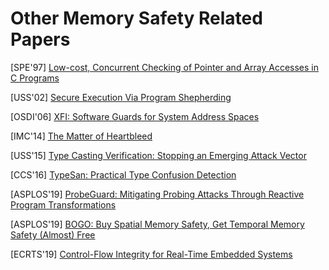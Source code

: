 # Other Memory Safety Related Papers

[SPE'97] [Low-cost, Concurrent Checking of Pointer and Array Accesses in C
Programs](http://citeseerx.ist.psu.edu/viewdoc/download?doi=10.1.1.17.267&rep=rep1&type=pdf)

[USS'02] [Secure Execution Via Program
Shepherding](http://groups.csail.mit.edu/commit/papers/02/RIO-security-usenix.pdf) 

[OSDI'06]
[XFI: Software Guards for System Address Spaces](https://www.usenix.org/legacy/event/osdi06/tech/full_papers/erlingsson/erlingsson.pdf) 

[IMC'14] [The Matter of
Heartbleed](https://jhalderm.com/pub/papers/heartbleed-imc14.pdf)

[USS'15] [Type Casting Verification: Stopping an Emerging Attack
Vector](https://www.usenix.org/system/files/conference/usenixsecurity15/sec15-paper-lee.pdf)

[CCS'16] [TypeSan: Practical Type Confusion
Detection](https://nebelwelt.net/publications/files/16CCS2.pdf) 

[ASPLOS'19] [ProbeGuard: Mitigating Probing Attacks Through Reactive Program
Transformations](https://www.cs.vu.nl/~herbertb/download/papers/probeguard_asplos19.pdf)

[ASPLOS'19] [BOGO: Buy Spatial Memory Safety, Get Temporal Memory Safety (Almost)
Free](http://people.cs.vt.edu/~dongyoon/papers/ASPLOS-19-BOGO.pdf) 

[ECRTS'19] [Control-Flow Integrity for Real-Time Embedded
Systems](http://drops.dagstuhl.de/opus/volltexte/2019/10739/pdf/LIPIcs-ECRTS-2019-2.pdf)
